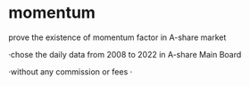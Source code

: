 # momentum
prove the existence of momentum factor in A-share market 

·chose the daily data from 2008 to 2022 in A-share Main Board 

·without any commission or fees
·
